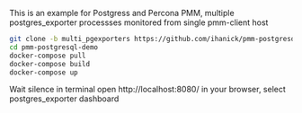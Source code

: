 This is an example for Postgress and Percona PMM, multiple postgres_exporter processses monitored from single pmm-client host

```sh
git clone -b multi_pgexporters https://github.com/ihanick/pmm-postgresql-demo.git
cd pmm-postgresql-demo
docker-compose pull
docker-compose build
docker-compose up
```

Wait silence in terminal
open http://localhost:8080/ in your browser, select postgres_exporter dashboard
